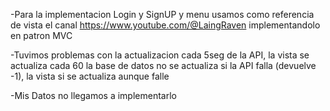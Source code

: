 -Para la implementacion Login y SignUP y menu usamos como referencia de 
vista el canal https://www.youtube.com/@LaingRaven implementandolo en patron MVC

-Tuvimos problemas con la actualizacion cada 5seg de la API, la vista se actualiza cada 60 
la base de datos no se actualiza si la API falla (devuelve -1), la vista si se actualiza aunque falle

-Mis Datos no llegamos a implementarlo